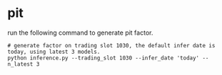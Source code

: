 # pit

run the following command to generate pit factor.
```shell
# generate factor on trading slot 1030, the default infer date is today, using latest 3 models.
python inference.py --trading_slot 1030 --infer_date 'today' --n_latest 3
```
